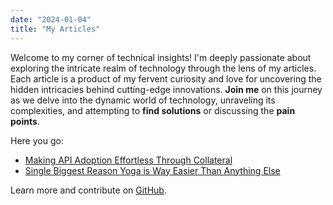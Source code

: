 ```yaml
---
date: "2024-01-04"
title: "My Articles"
---
```


Welcome to my corner of technical insights! I'm deeply passionate about exploring the intricate realm of technology through the lens of my articles. Each article is a product of my fervent curiosity and love for uncovering the hidden intricacies behind cutting-edge innovations. **Join me** on this journey as we delve into the dynamic world of technology, unraveling its complexities, and attempting to **find solutions** or discussing the **pain points**.

Here you go:
* [Making API Adoption Effortless Through Collateral](https://medium.com/@ArifMohammed/making-api-adoption-effortless-through-collateral-72faf64eaeef)
* [Single Biggest Reason Yoga is Way Easier Than Anything Else](https://medium.com/@ArifMohammed/one-single-biggest-reason-yoga-is-way-easier-than-anything-else-c2244f9ff49d)

Learn more and contribute on [GitHub](https://github.com/gohugoio).


